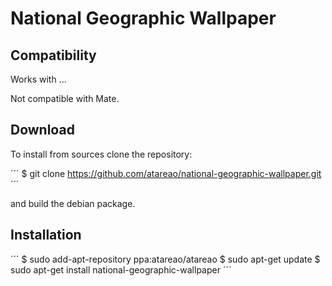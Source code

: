 National Geographic Wallpaper
=============================

Compatibility
-------------

Works with ...

Not compatible with Mate.


Download
--------

To install from sources clone the repository:

´´´
    $ git clone https://github.com/atareao/national-geographic-wallpaper.git
´´´

and build the debian package.

Installation
------------

´´´
    $ sudo add-apt-repository ppa:atareao/atareao
    $ sudo apt-get update
    $ sudo apt-get install national-geographic-wallpaper
´´´